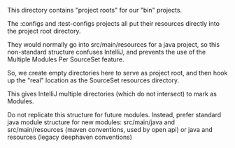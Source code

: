 This directory contains "project roots" for our "bin" projects.

The :configs and :test-configs projects all put
their resources directly into the project root directory.

They would normally go into src/main/resources for a java project,
so this non-standard structure confuses IntelliJ, and prevents the
use of the Multiple Modules Per SourceSet feature.

So, we create empty directories here to serve as project root,
and then hook up the "real" location as the SourceSet resources directory.

This gives IntelliJ multiple directories (which do not intersect) to mark as Modules.

Do not replicate this structure for future modules.
Instead, prefer standard java module structure for new modules:
src/main/java and src/main/resources (maven conventions, used by open api)
or
java and resources (legacy deephaven conventions)
